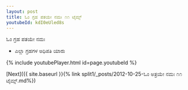 ```yaml
---
layout: post
title: ಓಂ ಗ್ರಹ ಪತಯೇ ನಮಃ ೧೧ ಟೈಮ್ಸ್
youtubeId: kdI0eUled8s
---
```

 
 
 ಓಂ ಗ್ರಹ ಪತಯೇ ನಮಃ  
 
 -  ಎಲ್ಲಾ ಗ್ರಹಗಳ ಅಧಿಪತಿ ಯಾರು 
 
  
 
  
 
 
 
 
 
 


{% include youtubePlayer.html id=page.youtubeId %}
 
[Next]({{ site.baseurl }}{% link  split1/_posts/2012-10-25-ಓಂ ಅತ್ರಯೇ ನಮಃ ೧೧ ಟೈಮ್ಸ್.md%})
 
